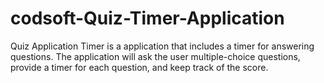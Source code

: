# codsoft-Quiz-Timer-Application
Quiz Application Timer is a application that includes a timer for answering questions. The application will ask the user multiple-choice questions, provide a timer for each question, and keep track of the score.
